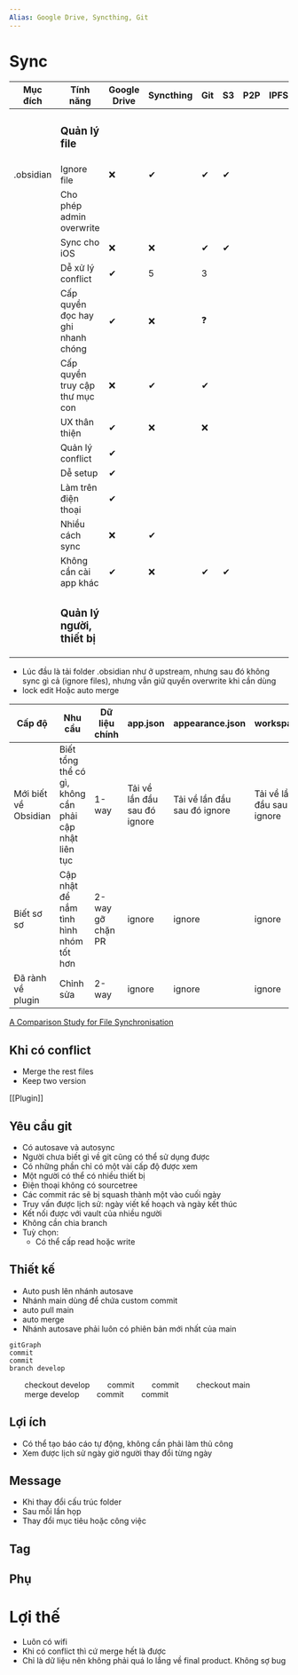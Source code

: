 ```yaml
---
Alias: Google Drive, Syncthing, Git
---
```


# Sync
| Mục đích  | Tính năng                         | Google Drive | Syncthing | Git | S3  | P2P | IPFS | [vrtmrz/obsidian-livesync](https://github.com/vrtmrz/obsidian-livesync "vrtmrz/obsidian-livesync") |
| --------- | --------------------------------- | ------------ | --------- | --- | --- | --- | ---- | -------------------------------------------------------------------------------------------------- |
|           | <h3>Quản lý file</h3>             |              |           |     |     |     |      |                                                                                                    |
| .obsidian | Ignore file                       | ❌           | ✔         | ✔   | ✔   |     |      |                                                                                                    |
|           | Cho phép admin overwrite          |              |           |     |     |     |      |                                                                                                    |
|           | Sync cho iOS                      | ❌           | ❌        | ✔   | ✔   |     |      |                                                                                                    |
|           | Dễ xử lý conflict                 | ✔            | 5         | 3   |     |     |      |                                                                                                    |
|           | Cấp quyền đọc hay ghi nhanh chóng | ✔            | ❌        | ❓  |     |     |      |                                                                                                    |
|           | Cấp quyền truy cập thư mục con    | ❌           | ✔         | ✔   |     |     |      |                                                                                                    |
|           | UX thân thiện                     | ✔            | ❌        | ❌  |     |     |      |                                                                                                    |
|           | Quản lý conflict                  | ✔            |           |     |     |     |      |                                                                                                    |
|           | Dễ setup                          | ✔            |           |     |     |     |      |                                                                                                    |
|           | Làm trên điện thoại               | ✔            |           |     |     |     |      |                                                                                                    |
|           | Nhiều cách sync                   | ❌           | ✔         |     |     |     |      |                                                                                                    |
|           | Không cần cài app khác            | ✔            | ❌        | ✔   | ✔   |     |      |                                                                                                    |
|           | <h3>Quản lý người, thiết bị</h3>  |              |           |     |     |     |      |                                                                                                    |
- Lúc đầu là tải folder .obsidian như ở upstream, nhưng sau đó không sync gì cả (ignore files), nhưng vẫn giữ quyền overwrite khi cần dùng
- lock edit Hoặc auto merge

| Cấp độ               | Nhu cầu                                               | Dữ liệu chính       | app.json                     | appearance.json              | workspace                    | data.json | .gitignore | communityplugins.json | plugins | Giải pháp                       |
| -------------------- | ----------------------------------------------------- | ------------------- | ---------------------------- | ---------------------------- | ---------------------------- | --------- | ---------- | --------------------- | ------- | ------------------------------- |
| Mới biết về Obsidian | Biết tổng thể có gì, không cần phải cập nhật liên tục | 1-way               | Tải về lần đầu sau đó ignore | Tải về lần đầu sau đó ignore | Tải về lần đầu sau đó ignore | 1-way     |            | 1-way                 | 1-way   | Đưa link google drive để tải về |
| Biết sơ sơ           | Cập nhật để nắm tình hình nhóm tốt hơn                | 2-way<br>gỡ chặn PR | ignore                       | ignore                       | ignore                       | 1-way     |            | 1-way                 | 1-way   |                                 |
| Đã rành về plugin    | Chỉnh sửa                                             | 2-way               | ignore                       | ignore                       | ignore                       | ignore    |            | 1-way                 | 1-way   |                                 |

[A Comparison Study for File Synchronisation](https://core.ac.uk/download/pdf/82255612.pdf)

## Khi có conflict
- Merge the rest files
- Keep two version 

[[Plugin]]
## Yêu cầu git
- Có autosave và autosync
- Người chưa biết gì về git cũng có thể sử dụng được
- Có những phần chỉ có một vài cấp độ được xem
- Một người có thể có nhiều thiết bị
- Điện thoại không có sourcetree
- Các commit rác sẽ bị squash thành một vào cuối ngày
- Truy vấn được lịch sử: ngày viết kế hoạch và ngày kết thúc 
- Kết nối được với vault của nhiều người
- Không cần chia branch
- Tuỳ chọn:
	- Có thể cấp read hoặc write
##  Thiết kế
- Auto push lên nhánh autosave
- Nhánh main dùng để chứa custom commit
- auto pull main
- auto merge
- Nhánh autosave phải luôn có phiên bản mới nhất của main

```mermaid 
gitGraph
commit
commit
branch develop
```
       checkout develop
       commit
       commit
       checkout main
       merge develop
       commit
       commit



## Lợi ích
- Có thể tạo báo cáo tự động, không cần phải làm thủ công
- Xem được lịch sử ngày giờ người thay đổi từng ngày
## Message
- Khi thay đổi cấu trúc folder
- Sau mỗi lần họp
- Thay đổi mục tiêu hoặc công việc
## Tag


## Phụ
# Lợi thế
- Luôn có wifi
- Khi có conflict thì cứ merge hết là được
- Chỉ là dữ liệu nên không phải quá lo lắng về final product. Không sợ bug